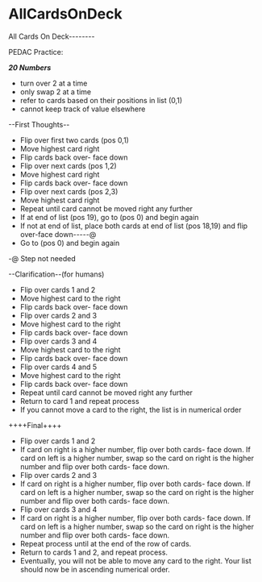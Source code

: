 # AllCardsOnDeck
All Cards On Deck--------


PEDAC Practice:

***20 Numbers***

- turn over 2 at a time
- only swap 2 at a time
- refer to cards based on their positions in list (0,1)
- cannot keep track of value elsewhere


--First Thoughts--

- Flip over first two cards (pos 0,1)
- Move highest card right
- Flip cards back over- face down
- Flip over next cards (pos 1,2)
- Move highest card right
- Flip cards back over- face down
- Flip over next cards (pos 2,3)
- Move highest card right
- Repeat until card cannot be moved right any further
- If at end of list (pos 19), go to (pos 0) and begin again
- If not at end of list, place both cards at end of list (pos 18,19) and flip over-face down-----@
- Go to (pos 0) and begin again

-@ Step not needed

--Clarification--(for humans)

- Flip over cards 1 and 2
- Move highest card to the right
- Flip cards back over- face down
- Flip over cards 2 and 3
- Move highest card to the right
- Flip cards back over- face down
- Flip over cards 3 and 4
- Move highest card to the right
- Flip cards back over- face down
- Flip over cards 4 and 5
- Move highest card to the right
- Flip cards back over- face down
- Repeat until card cannot be moved right any further
- Return to card 1 and repeat process
- If you cannot move a card to the right, the list is in numerical order

++++Final++++
- Flip over cards 1 and 2
- If card on right is a higher number, flip over both cards- face down. If card on left is a higher number, swap so the card on right is the higher number and flip over both cards- face down.
- Flip over cards 2 and 3
- If card on right is a higher number, flip over both cards- face down. If card on left is a higher number, swap so the card on right is the higher number and flip over both cards- face down.
- Flip over cards 3 and 4
- If card on right is a higher number, flip over both cards- face down. If card on left is a higher number, swap so the card on right is the higher number and flip over both cards- face down.
- Repeat process until at the end of the row of cards.
- Return to cards 1 and 2, and repeat process.
- Eventually, you will not be able to move any card to the right. Your list should now be in ascending numerical order.
